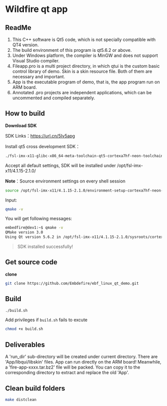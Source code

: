 # Wildfire qt app

## ReadMe

1. This C++ software is Qt5 code, which is not specially compatible with QT4 version.
2. The build environment of this program is qt5.6.2 or above.
3. Under Windows platform, the compiler is MinGW and does not support Visual Studio compiler.
4. Fileapp.pro is a multi project directory, in which qtui is the custom basic control library of demo. Skin is a skin resource file. Both of them are necessary and important.
5. App is the executable program of demo, that is, the app program run on ARM board.
6. Annotated .pro projects are independent applications, which can be uncommented and compiled separately.

## How to build

**Download SDK**

SDK Links：<https://url.cn/5Iv5apg>

Install qt5 cross development SDK：
```bash
./fsl-imx-x11-glibc-x86_64-meta-toolchain-qt5-cortexa7hf-neon-toolchain-4.1.15-2.1.0.sh
```

Accept all default settings, SDK will be installed under /opt/fsl-imx-x11/4.1.15-2.1.0/ 

**Note**：Source environment settings on every shell session 
```bash
source /opt/fsl-imx-x11/4.1.15-2.1.0/environment-setup-cortexa7hf-neon-poky-linux-gnueabi 
```

Input:
```bash
qmake -v 
```

You will get following messages:

```bash
embedfire@dev1:~$ qmake -v
QMake version 3.0
Using Qt version 5.6.2 in /opt/fsl-imx-x11/4.1.15-2.1.0/sysroots/cortexa7hf-neon-poky-linux-gnueabi/usr/lib
```

> SDK installed successfully!

## Get source code

**clone**
```bash
git clone https://github.com/Embdefire/ebf_linux_qt_demo.git
```
## Build

```bash
./build.sh
```

Add privileges if `build.sh` fails to excute

```bash
chmod +x build.sh
```

## Deliverables

A 'run_dir' sub-directory will be created under current directory. There are 'App/libqui/libskin' files. App can run directly on the ARM board!
Meanwhile, a 'fire-app-xxxx.tar.bz2' file will be packed. You can copy it to the corresponding directory to extract and replace the old 'App'.

## Clean build folders

```bash
make distclean
```


